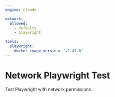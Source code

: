 ```yaml
---
engine: claude

network:
  allowed:
    - defaults
    - playwright

tools:
  playwright:
    docker_image_version: "v1.41.0"
---
```


# Network Playwright Test  

Test Playwright with network permissions.